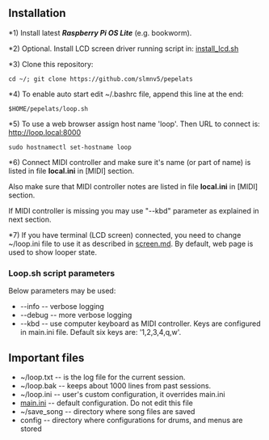 ## Installation

*1) Install latest **_Raspberry Pi OS Lite_** (e.g. bookworm).

*2) Optional. Install LCD screen driver running script in: [install_lcd.sh](../etc/scripts/install_lcd.sh)

*3) Clone this repository:

```
cd ~/; git clone https://github.com/slmnv5/pepelats
```

*4) To enable auto start edit ~/.bashrc file, append this line at the end:

```
$HOME/pepelats/loop.sh
```

*5) To use a web browser assign host name 'loop'. Then URL to connect is: http://loop.local:8000

```
sudo hostnamectl set-hostname loop
```

*6) Connect MIDI controller and make sure it's name (or part of name) is listed in file **local.ini**
in [MIDI] section.

Also make sure that MIDI controller notes are listed in file **local.ini** in [MIDI] section.

If MIDI controller is missing you may use "--kbd" parameter as explained in next section.

*7) If you have terminal (LCD screen) connected, you need to change ~/loop.ini file to use it as described
in [screen.md](screen.md). By default, web page is used to show looper state.

### Loop.sh script parameters

Below parameters may be used:

- --info -- verbose logging
- --debug -- more verbose logging
- --kbd -- use computer keyboard as MIDI controller. Keys are configured in main.ini file.
  Default six keys are: '1,2,3,4,q,w'.

## Important files

- ~/loop.txt -- is the log file for the current session.
- ~/loop.bak -- keeps about 1000 lines from past sessions.
- ~/loop.ini -- user's custom configuration, it overrides main.ini
- [main.ini](./../main.ini) -- default configuration. Do not edit this file
- ~/save_song -- directory where song files are saved
- config -- directory where configurations for drums, and menus are stored
